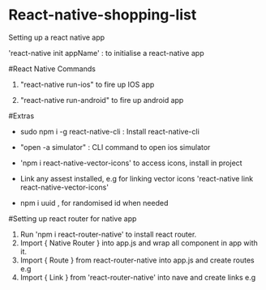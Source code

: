 # React-native-shopping-list

Setting up a react native app

'react-native init appName' : to initialise a react-native app



#React Native Commands

1. "react-native run-ios" to fire up IOS app

2. "react-native run-android" to fire up android app

#Extras

* sudo npm i -g react-native-cli : Install react-native-cli

* "open -a simulator" : CLI command to open ios simulator

* 'npm i react-native-vector-icons' to access icons, install in project

* Link any assest installed, e.g for linking vector icons 'react-native link react-native-vector-icons'

* npm i uuid , for randomised id when needed

#Setting up react router for native app

1. Run 'npm i react-router-native' to install react router. 
2. Import { Native Router } into app.js and wrap all component in app with it.
3. Import { Route } from react-router-native into app.js and create routes e.g <Route  exact path="/" component={Entries} />
4. Import { Link } from 'react-router-native' into nave and create links e.g <Link to="/" underlayColor="#f0f4f7"></Link>
